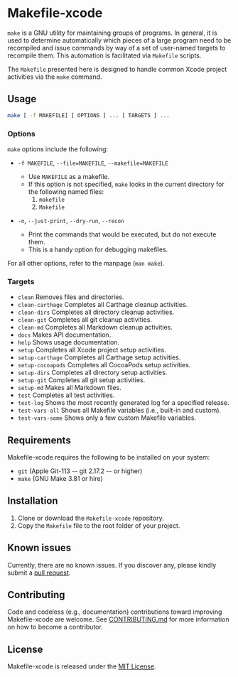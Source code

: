 # Makefile-xcode

`make` is a GNU utility for maintaining groups of programs.  In general, it is used to determine automatically which pieces of a large program need to be recompiled and issue commands by way of a set of user-named targets to recompile them.  This automation is facilitated via `Makefile` scripts.

The `Makefile` presented here is designed to handle common Xcode project activities via the `make` command.

## Usage

```sh
make [ -f MAKEFILE] [ OPTIONS ] ... [ TARGETS ] ...
```
### Options

`make` options include the following:

* `-f MAKEFILE`, `--file=MAKEFILE`, `--makefile=MAKEFILE`  
	* Use `MAKEFILE` as a makefile.
	* If this option is not specified, `make` looks in the current directory for the following named files:
		1. `makefile`
		2. `Makefile`

* `-n`, `--just-print`, `--dry-run`, `--recon`  
	* Print the commands that would be executed, but do not execute them.
	* This is a handy option for debugging makefiles. 

For all other options, refer to the manpage (`man make`).

### Targets

* `clean`           Removes files and directories.
* `clean-carthage`  Completes all Carthage cleanup activities.
* `clean-dirs`      Completes all directory cleanup activities.
* `clean-git`       Completes all git cleanup activities.
* `clean-md`        Completes all Markdown cleanup activities.
* `docs`            Makes API documentation.
* `help`            Shows usage documentation.
* `setup`           Completes all Xcode project setup activities.
* `setup-carthage`  Completes all Carthage setup activities.
* `setup-cocoapods` Completes all CocoaPods setup activities.
* `setup-dirs`      Completes all directory setup activities.
* `setup-git`       Completes all git setup activities.
* `setup-md`        Makes all Markdown files.
* `test`            Completes all test activities.
* `test-log`        Shows the most recently generated log for a specified release.
* `test-vars-all`   Shows all Makefile variables (i.e., built-in and custom).
* `test-vars-some`  Shows only a few custom Makefile variables.

## Requirements

Makefile-xcode requires the following to be installed on your system:

* `git` (Apple Git-113 -- git 2.17.2 -- or higher)
* `make` (GNU Make 3.81 or hire)

## Installation

1. Clone or download the `Makefile-xcode` repository.
2. Copy the `Makefile` file to the root folder of your project.

## Known issues

Currently, there are no known issues.  If you discover any, please kindly submit a [pull request](CONTRIBUTING.md).

## Contributing

Code and codeless (e.g., documentation) contributions toward improving Makefile-xcode are welcome. See [CONTRIBUTING.md](CONTRIBUTING.md) for more information on how to become a contributor.

## License

Makefile-xcode is released under the [MIT License](LICENSE.md).
